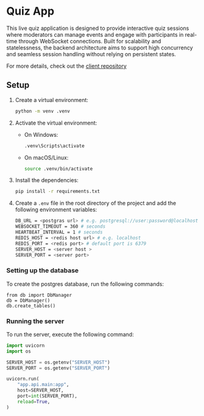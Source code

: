 # Quiz App

This live quiz application is designed to provide interactive quiz sessions where moderators can manage events and engage with participants in real-time through WebSocket connections. Built for scalability and statelessness, the backend architecture aims to support high concurrency and seamless session handling without relying on persistent states.

For more details, check out the [client repository](https://github.com/yaelkurz/quiz-app-clients)


## Setup

1. Create a virtual environment:
    ```sh
    python -m venv .venv
    ```

2. Activate the virtual environment:
    - On Windows:
        ```sh
        .venv\Scripts\activate
        ```
    - On macOS/Linux:
        ```sh
        source .venv/bin/activate
        ```

3. Install the dependencies:
    ```sh
    pip install -r requirements.txt
    ```
4. Create a `.env` file in the root directory of the project and add the following environment variables:
    ```sh
    DB_URL = <postgras url> # e.g. postgresql://user:password@localhost:5432/quiz
    WEBSOCKET_TIMEOUT = 360 # seconds
    HEARTBEAT_INTERVAL = 1 # seconds
    REDIS_HOST = <redis host url> # e.g. localhost
    REDIS_PORT = <redis port> # default port is 6379
    SERVER_HOST = <server host >
    SERVER_PORT = <server port>
    ```

### Setting up the database
To create the postgres database, run the following commands:
```ptython
from db import DbManager
db = DbManager()
db.create_tables()
```

### Running the server
To run the server, execute the following command:
```python
import uvicorn
import os

SERVER_HOST = os.getenv("SERVER_HOST")
SERVER_PORT = os.getenv("SERVER_PORT")

uvicorn.run(
    "app.api.main:app",
    host=SERVER_HOST,
    port=int(SERVER_PORT),
    reload=True,
)
```


